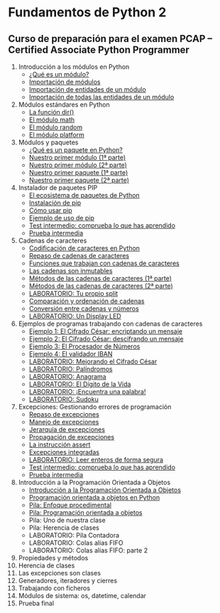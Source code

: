 # Fundamentos de Python 2
## Curso de preparación para el examen PCAP – Certified Associate Python Programmer

1. Introducción a los módulos en Python
    * [¿Qué es un módulo?](contenido/seccion01/clase2.md)
    * [Importación de módulos](contenido/seccion01/clase2.md)
    * [Importación de entidades de un módulo](contenido/seccion01/clase3.md)
    * [Importación de todas las entidades de un módulo](contenido/seccion01/clase4.md)
2. Módulos estándares en Python
    * [La función dir()](contenido/seccion02/clase1.md)
    * [El módulo math](contenido/seccion02/clase2.md)
    * [El módulo random](contenido/seccion02/clase3.md)
    * [El módulo platform](contenido/seccion02/clase4.md)
3. Módulos y paquetes
    * [¿Qué es un paquete en Python?](contenido/seccion03/clase1.md)
    * [Nuestro primer módulo (1ª parte)](contenido/seccion03/clase2.md)
    * [Nuestro primer módulo (2ª parte)](contenido/seccion03/clase3.md)
    * [Nuestro primer paquete (1ª parte)](contenido/seccion03/clase4.md) 
    * [Nuestro primer paquete (2ª parte)](contenido/seccion03/clase5.md) 
4. Instalador de paquetes PIP
    * [El ecosistema de paquetes de Python](contenido/seccion04/clase1.md)
    * [Instalación de pip](contenido/seccion04/clase2.md)
    * [Cómo usar pip](contenido/seccion04/clase3.md)
    * [Ejemplo de uso de pip](contenido/seccion04/clase4.md)
    * [Test intermedio: comprueba lo que has aprendido](contenido/seccion04/test.md)
    * [Prueba intermedia](contenido/seccion04/prueba.md)
5. Cadenas de caracteres
    * [Codificación de caracteres en Python](contenido/seccion05/clase1.md)
    * [Repaso de cadenas de caracteres](contenido/seccion05/clase2.md)
    * [Funciones que trabajan con cadenas de caracteres](contenido/seccion05/clase3.md)
    * [Las cadenas son inmutables](contenido/seccion05/clase4.md)
    * [Métodos de las cadenas de caracteres (1ª parte)](contenido/seccion05/clase5.md)
    * [Métodos de las cadenas de caracteres (2ª parte)](contenido/seccion05/clase6.md)
    * [LABORATORIO: Tu propio split](contenido/seccion05/clase7.md)
    * [Comparación y ordenación de cadenas](contenido/seccion05/clase8.md)
    * [Conversión entre cadenas y números](contenido/seccion05/clase9.md)
    * [LABORATORIO: Un Display LED](contenido/seccion05/clase10.md)
6. Ejemplos de programas trabajando con cadenas de caracteres
    * [Ejemplo 1: El Cifrado César: encriptando un mensaje](contenido/seccion06/clase1.md)
    * [Ejemplo 2: El Cifrado César: descifrando un mensaje](contenido/seccion06/clase2.md)
    * [Ejemplo 3: El Procesador de Números](contenido/seccion06/clase3.md)
    * [Ejemplo 4: El validador IBAN](contenido/seccion06/clase4.md)
    * [LABORATORIO: Mejorando el Cifrado César](contenido/seccion06/clase5.md)
    * [LABORATORIO: Palíndromos](contenido/seccion06/clase6.md)
    * [LABORATORIO: Anagrama](contenido/seccion06/clase7.md)
    * [LABORATORIO: El Dígito de la Vida](contenido/seccion06/clase8.md)
    * [LABORATORIO: ¡Encuentra una palabra!](contenido/seccion06/clase9.md)
    * [LABORATORIO: Sudoku](contenido/seccion06/clase10.md)
7. Excepciones: Gestionando errores de programación
    * [Repaso de excepciones](contenido/seccion07/clase1.md)
    * [Manejo de excepciones](contenido/seccion07/clase2.md)
    * [Jerarquía de excepciones](contenido/seccion07/clase3.md)
    * [Propagación de excepciones](contenido/seccion07/clase4.md)
    * [La instrucción assert](contenido/seccion07/clase5.md)
    * [Excepciones integradas](contenido/seccion07/clase6.md)
    * [LABORATORIO: Leer enteros de forma segura](contenido/seccion07/clase7.md)
    * [Test intermedio: comprueba lo que has aprendido](contenido/seccion07/test.md)
    * [Prueba intermedia](contenido/seccion07/prueba.md)
8. Introducción a la Programación Orientada a Objetos
    * [Introducción a la Programación Orientada a Objetos](contenido/seccion08/clase1.md)
    * [Programación orientada a objetos en Python](contenido/seccion08/clase2.md)
    * [Pila: Enfoque procedimental](contenido/seccion08/clase3.md)
    * [Pila: Programación orientada a objetos](contenido/seccion08/clase4.md)
    * Pila: Uno de nuestra clase 
    * Pila: Herencia de clases
    * LABORATORIO: Pila Contadora
    * LABORATORIO: Colas alias FIFO
    * LABORATORIO: Colas alias FIFO: parte 2
9. Propiedades y métodos
10. Herencia de clases
11. Las excepciones son clases
12. Generadores, iteradores y cierres
13. Trabajando con ficheros
14. Módulos de sistema: os, datetime, calendar
15. Prueba final

